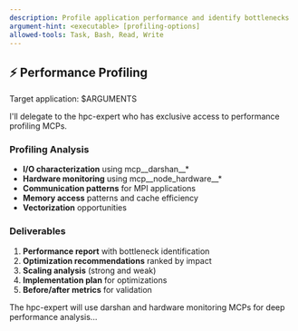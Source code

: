 ```yaml
---
description: Profile application performance and identify bottlenecks
argument-hint: <executable> [profiling-options]
allowed-tools: Task, Bash, Read, Write
---
```


## ⚡ Performance Profiling

Target application: $ARGUMENTS

I'll delegate to the hpc-expert who has exclusive access to performance profiling MCPs.

### Profiling Analysis
- **I/O characterization** using mcp__darshan__*
- **Hardware monitoring** using mcp__node_hardware__*
- **Communication patterns** for MPI applications
- **Memory access** patterns and cache efficiency
- **Vectorization** opportunities

### Deliverables
1. **Performance report** with bottleneck identification
2. **Optimization recommendations** ranked by impact
3. **Scaling analysis** (strong and weak)
4. **Implementation plan** for optimizations
5. **Before/after metrics** for validation

The hpc-expert will use darshan and hardware monitoring MCPs for deep performance analysis...